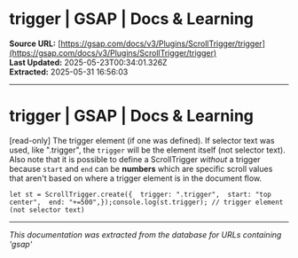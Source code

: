 # trigger | GSAP | Docs & Learning

**Source URL:** [https://gsap.com/docs/v3/Plugins/ScrollTrigger/trigger](https://gsap.com/docs/v3/Plugins/ScrollTrigger/trigger)  
**Last Updated:** 2025-05-23T00:34:01.326Z  
**Extracted:** 2025-05-31 16:56:03

---

# trigger | GSAP | Docs & Learning

\[read-only\] The trigger element (if one was defined). If selector text was used, like ".trigger", the `trigger` will be the element itself (not selector text). Also note that it is possible to define a ScrollTrigger _without_ a trigger because `start` and `end` can be **numbers** which are specific scroll values that aren't based on where a trigger element is in the document flow.

```
let st = ScrollTrigger.create({  trigger: ".trigger",  start: "top center",  end: "+=500",});console.log(st.trigger); // trigger element (not selector text)
```

---

*This documentation was extracted from the database for URLs containing 'gsap'*
